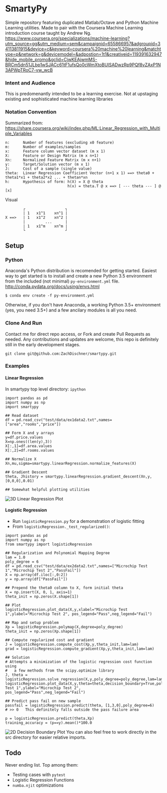 
# SmartyPy
Simple repository featuring duplicated Matlab/Octave and Python Machine Learning utilities. Made to pair with the Coursera Machine Learning introduction course taught by Andrew Ng.
https://www.coursera.org/specializations/machine-learning?utm_source=gg&utm_medium=sem&campaignid=655866957&adgroupid=34113811915&device=c&keyword=coursera%20machine%20learning&matchtype=p&network=g&devicemodel=&adpostion=1t1&creativeid=119391632947&hide_mobile_promo&gclid=CjwKEAjwmMS-BRCm5dn51JLbp1wSJACc61tF1ufsQo0cWmXtoBUISADwzRp9PQf8vZAxP1N3APWpTRoC7-vw_wcB

### Intent and Audience
This is predomenantly intended to be a learning exercise. Not at upstaging existing and sophisticated machine learning libraries

### Notation Convention
Summarized from: https://share.coursera.org/wiki/index.php/ML:Linear_Regression_with_Multiple_Variables

    n:      Number of features (excluding x0 feature)
    m:      Number of examples/samples
    x:      Feature column vector dataset (m x 1)
    X:      Feature or Design Matrix (m x n+1)
    Xn:     Normalized Feature Matrix (m x n+1)
    y:      Target/Solution vector (m x 1)
    J:      Cost of a sample (single value)
    theta:  Linear Regression Coefficient Vector (n+1 x 1) ==> theta0 + theta1*x1 + theta2*x2 ... + thetan*xn
    h:      Hypothesis of form: h(X) = X @ theta
                                h(x) = theta.T @ x ==> [ --- theta --- ] @ [x]

Visual

            ┌                  ┐
            | 1   x1^1    xn^1 |
    X ==>   | 1   x1^2    xn^2 |
            |         ...      |
            | 1   x1^m    xn^m |
            └                  ┘


## Setup

### Python
Anaconda's Python distribution is recomended for getting started. Easiest way to get started is to install and create a new Python 3.5 environment from the included (not minimal) `py-environment.yml` file. 
http://conda.pydata.org/docs/using/envs.html

```
$ conda env create -f py-environment.yml
```
Otherwise, if you don't have Anaconda, a working Python 3.5+ environment (yes, you need 3.5+) and a few ancilary modules is all you need. 

### Clone And Run
Contact me for direct repo access, or Fork and create Pull Requests as needed. Any contributions and updates are welcome, this repo is definitely still in the early development stages. 
```
git clone git@github.com:ZachDischner/smartypy.git
```

### Examples
#### Linear Regression
In smartypy top level directory: `ipython`
```
import pandas as pd
import numpy as np
import smartypy

## Read dataset
df = pd.read_csv("test/data/ex1data2.txt",names=["area","rooms","price"])

## Form X and y arrays
y=df.price.values
X=np.ones((len(y),3))
X[:,1]=df.area.values
X[:,2]=df.rooms.values

## Normalize X 
Xn,mu,sigma=smartypy.linearRegression.normalize_features(X)

## Gradient Descent
theta, Jhistory = smartypy.linearRegression.gradient_descent(Xn,y,[0,0,0],0.01)

## Somewhat helpful plotting utilities
```
![3D Linear Regression Plot](http://i.imgur.com/LrzZcv5.png)

#### Logistic Regression
* Run `logisticRegression.py` for a demonstration of logistic fitting
* From `logisticRegression._test_regularized()`:
```
import pandas as pd
import numpy as np
from smartypy import logisticRegression 

## Regularization and Polynomial Mapping Degree
lam = 1.0
poly_degree = 6
df = pd.read_csv("test/data/ex2data2.txt",names=["Microchip Test 1","Microchip Test 2","PassFail"])
X = np.array(df.iloc[:,0:2])
y = np.array(df["PassFail"])

## Prepend the theta0 column to X, form initial theta
X = np.insert(X, 0, 1, axis=1)
theta_init = np.zeros(X.shape[1])

## Plot
logisticRegression.plot_data(X,y,xlabel="Microchip Test 1",ylabel="Microchip Test 2", pos_legend="Pass",neg_legend="Fail")

## Map and setup problem
Xp = logisticRegression.polymap(X,degree=poly_degree)
theta_init = np.zeros(Xp.shape[1])

## Compute regularized cost and gradient
J = logisticRegression.compute_cost(Xp,y,theta_init,lam=lam)
grad = logisticRegression.compute_gradient(Xp,y,theta_init,lam=lam)

## Solution
# Attempts a minimization of the logistic regression cost function using 
#   a few methods from the scipy.optimize library
J, theta = logisticRegression.solve_regression(X,y,poly_degree=poly_degree,lam=lam)
logisticRegression.plot_data(X,y,theta=theta,decision_boundary=True,poly_degree=poly_degree,xlabel="Microchip Test 1",ylabel="Microchip Test 2", pos_legend="Pass",neg_legend="Fail")

## Predict pass fail on new sample
passfail = logisticRegression.predict(theta, [1,3,0],poly_degree=6)
# >> 0   This definitely falls outside the pass failure area

p = logisticRegression.predict(theta,Xp)
training_accuracy = (p==y).mean()*100.0
```
![2D Decision Boundary Plot](http://i.imgur.com/CquuS0X.png)
You can also feel free to work directly in the src directory for easier relative imports.

## Todo
Never ending list. Top among them:

* Testing cases with `pytest` 
* Logistic Regression Functions
* `numba.njit` optimizations

        
